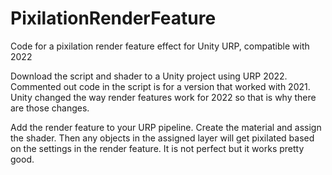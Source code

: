 # PixilationRenderFeature
Code for a pixilation render feature effect for Unity URP, compatible with 2022

Download the script and shader to a Unity project using URP 2022. Commented out code in the script is for a version that worked with 2021. Unity changed the way render features work for 2022 so that is why there are those changes. 

Add the render feature to your URP pipeline. Create the material and assign the shader. Then any objects in the assigned layer will get pixilated based on the settings in the render feature. It is not perfect but it works pretty good.
